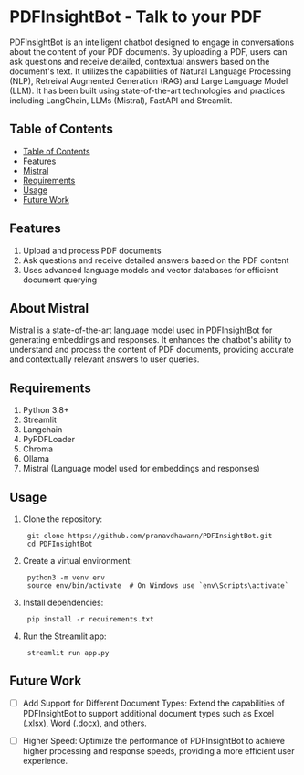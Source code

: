 # PDFInsightBot - Talk to your PDF
PDFInsightBot is an intelligent chatbot designed to engage in conversations about the content of your PDF documents. By uploading a PDF, users can ask questions and receive detailed, contextual answers based on the document's text. 
It utilizes the capabilities of Natural Language Processing (NLP), Retreival Augmented Generation (RAG) and Large Language Model (LLM). It has been built using state-of-the-art technologies and practices including LangChain, LLMs (Mistral), FastAPI and Streamlit.

## Table of Contents
  - [Table of Contents](#table-of-contents)
  - [Features](#features)
  - [Mistral](#about-mistral)
  - [Requirements](#requirements)
  - [Usage](#usage)
  - [Future Work](#future-work)

## Features
1. Upload and process PDF documents
2. Ask questions and receive detailed answers based on the PDF content
3. Uses advanced language models and vector databases for efficient document querying
   
## About Mistral
Mistral is a state-of-the-art language model used in PDFInsightBot for generating embeddings and responses. It enhances the chatbot's ability to understand and process the content of PDF documents, providing accurate and contextually relevant answers to user queries. 

## Requirements
1. Python 3.8+
2. Streamlit
3. Langchain
4. PyPDFLoader
5. Chroma
6. Ollama
7. Mistral (Language model used for embeddings and responses)
   
## Usage
1. Clone the repository:
   ```
    git clone https://github.com/pranavdhawann/PDFInsightBot.git
    cd PDFInsightBot
   ```
2. Create a virtual environment:
   ```
    python3 -m venv env
    source env/bin/activate  # On Windows use `env\Scripts\activate`
   ```
3. Install dependencies:
   ```
    pip install -r requirements.txt
   ```
4. Run the Streamlit app:
   ```
    streamlit run app.py
   ```
## Future Work
- [ ] Add Support for Different Document Types: Extend the capabilities of PDFInsightBot to support additional document types such as Excel (.xlsx), Word (.docx), and others.

- [ ] Higher Speed: Optimize the performance of PDFInsightBot to achieve higher processing and response speeds, providing a more efficient user experience.
